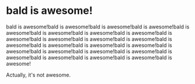 # bald is awesome!

bald is awesome!bald is awesome!bald is awesome!bald is awesome!bald is awesome!bald is awesome!bald is awesome!bald is awesome!bald is awesome!bald is awesome!bald is awesome!bald is awesome!bald is awesome!bald is awesome!bald is awesome!bald is awesome!bald is awesome!bald is awesome!bald is awesome!bald is awesome!bald is awesome!bald is awesome!bald is awesome!bald is awesome!bald is awesome!

Actually, it's not awesome.